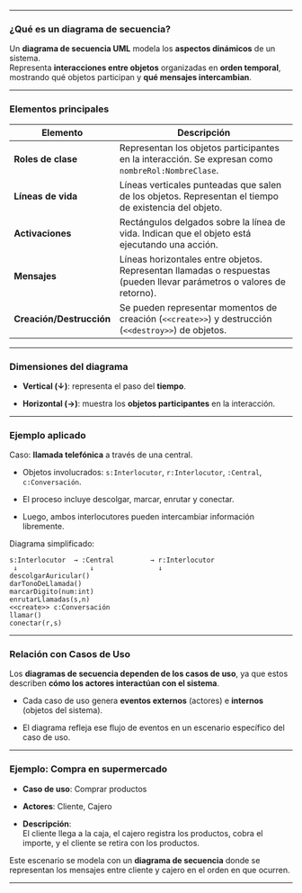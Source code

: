 - -- 
### ¿Qué es un diagrama de secuencia?

Un **diagrama de secuencia UML** modela los **aspectos dinámicos** de un sistema.  
Representa **interacciones entre objetos** organizadas en **orden temporal**, mostrando qué objetos participan y **qué mensajes intercambian**.

---

### Elementos principales

| Elemento                 | Descripción                                                                                                           |
| ------------------------ | --------------------------------------------------------------------------------------------------------------------- |
| **Roles de clase**       | Representan los objetos participantes en la interacción. Se expresan como `nombreRol:NombreClase`.                    |
| **Líneas de vida**       | Líneas verticales punteadas que salen de los objetos. Representan el tiempo de existencia del objeto.                 |
| **Activaciones**         | Rectángulos delgados sobre la línea de vida. Indican que el objeto está ejecutando una acción.                        |
| **Mensajes**             | Líneas horizontales entre objetos. Representan llamadas o respuestas (pueden llevar parámetros o valores de retorno). |
| **Creación/Destrucción** | Se pueden representar momentos de creación (`<<create>>`) y destrucción (`<<destroy>>`) de objetos.                   |

---

### Dimensiones del diagrama

- **Vertical (↓)**: representa el paso del **tiempo**.
    
- **Horizontal (→)**: muestra los **objetos participantes** en la interacción.
    

---

### Ejemplo aplicado

Caso: **llamada telefónica** a través de una central.

- Objetos involucrados: `s:Interlocutor`, `r:Interlocutor`, `:Central`, `c:Conversación`.
    
- El proceso incluye descolgar, marcar, enrutar y conectar.
    
- Luego, ambos interlocutores pueden intercambiar información libremente.
    

Diagrama simplificado:

```plaintext
s:Interlocutor  → :Central         → r:Interlocutor
 ↓                  ↓                ↓
descolgarAuricular()
darTonoDeLlamada()
marcarDigito(num:int)
enrutarLlamadas(s,n)
<<create>> c:Conversación
llamar()
conectar(r,s)
```

---

### Relación con Casos de Uso

Los **diagramas de secuencia dependen de los casos de uso**, ya que estos describen **cómo los actores interactúan con el sistema**.

- Cada caso de uso genera **eventos externos** (actores) e **internos** (objetos del sistema).
    
- El diagrama refleja ese flujo de eventos en un escenario específico del caso de uso.
    

---

### Ejemplo: Compra en supermercado

- **Caso de uso**: Comprar productos
    
- **Actores**: Cliente, Cajero
    
- **Descripción**:  
    El cliente llega a la caja, el cajero registra los productos, cobra el importe, y el cliente se retira con los productos.
    

Este escenario se modela con un **diagrama de secuencia** donde se representan los mensajes entre cliente y cajero en el orden en que ocurren.

---

